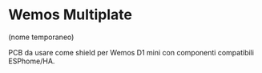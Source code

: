 # Wemos Multiplate
(nome temporaneo)

PCB da usare come shield per Wemos D1 mini con componenti compatibili ESPhome/HA.